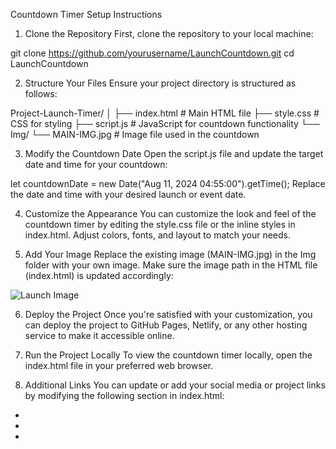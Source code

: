 Countdown Timer Setup Instructions

1. Clone the Repository
First, clone the repository to your local machine:

git clone https://github.com/yourusername/LaunchCountdown.git
cd LaunchCountdown

2. Structure Your Files
Ensure your project directory is structured as follows:

Project-Launch-Timer/
│
├── index.html        # Main HTML file
├── style.css         # CSS for styling
├── script.js         # JavaScript for countdown functionality
└── Img/
    └── MAIN-IMG.jpg  # Image file used in the countdown

3. Modify the Countdown Date
Open the script.js file and update the target date and time for your countdown:

let countdownDate = new Date("Aug 11, 2024 04:55:00").getTime();
Replace the date and time with your desired launch or event date.

4. Customize the Appearance
You can customize the look and feel of the countdown timer by editing the style.css file or the inline styles in index.html. Adjust colors, fonts, and layout to match your needs.

5. Add Your Image
Replace the existing image (MAIN-IMG.jpg) in the Img folder with your own image. Make sure the image path in the HTML file (index.html) is updated accordingly:

<img src="/Img/27517197.jpg" alt="Launch Image" id="image">

6. Deploy the Project
Once you're satisfied with your customization, you can deploy the project to GitHub Pages, Netlify, or any other hosting service to make it accessible online.

7. Run the Project Locally
To view the countdown timer locally, open the index.html file in your preferred web browser.

8. Additional Links
You can update or add your social media or project links by modifying the following section in index.html:


<div class="links">
    <ul>
        <a class="pip" href="https://www.instagram.com/yourprofile/" target="_blank">
            <li><i class="fa-brands fa-instagram "></i></li>
        </a>
        <a class="pip" href="https://www.linkedin.com/in/yourprofile/" target="_blank">
            <li><i class="fa-brands fa-linkedin"></i></li>
        </a>
        <a class="pip" href="https://github.com/yourusername" target="_blank">
            <li><i class="fa-brands fa-github"></i></li>
        </a>
    </ul>
</div>